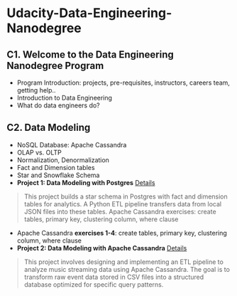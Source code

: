 # Udacity-Data-Engineering-Nanodegree
## C1. Welcome to the Data Engineering Nanodegree Program
* Program Introduction: projects, pre-requisites, instructors, careers team, getting help..
* Introduction to Data Engineering
* What do data engineers do?

## C2. Data Modeling
* NoSQL Database: Apache Cassandra
* OLAP vs. OLTP
* Normalization, Denormalization
* Fact and Dimension tables
* Star and Snowflake Schema
* **Project 1: Data Modeling with Postgres** [Details](https://github.com/cc59chong/Data-Modeling-with-Postgres) <br>
 > This project builds a star schema in Postgres with fact and dimension tables for analytics. A Python ETL pipeline transfers data from local JSON files into these tables.
Apache Cassandra exercises: create tables, primary key, clustering column, where clause
* Apache Cassandra **exercises 1-4**: create tables, primary key, clustering column, where clause
* **Project 2: Data Modeling with Apache Cassandra** [Details](https://github.com/cc59chong/Data-Modeling-with-Apache-Cassandra) <br>
 > This project involves designing and implementing an ETL pipeline to analyze music streaming data using Apache Cassandra. The goal is to transform raw event data stored in CSV files into a structured database optimized for specific query patterns.

